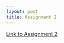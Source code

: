 ```yaml
---
layout: post
title: Assignment 2
---
```


[Link to Assignment 2](https://robertkozub.github.io/Assignment2.html)
